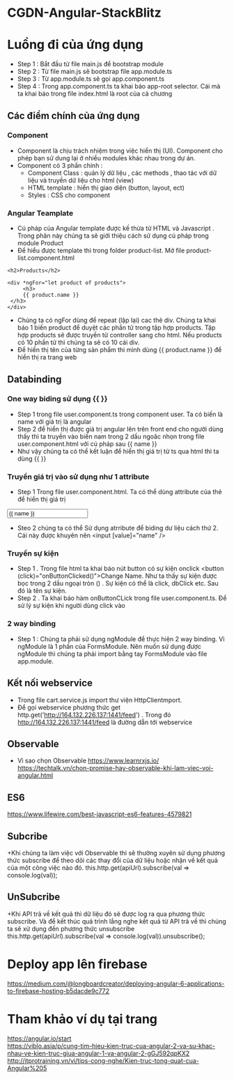 # CGDN-Angular-StackBlitz


# Luồng đi của ứng dụng
+ Step 1 : Bắt đầu từ file main.js để bootstrap module
+ Step 2 : Từ file main.js sẽ bootstrap file app.module.ts
+ Step 3 : Từ app.module.ts sẽ gọi app.component.ts
+ Step 4 : Trong app.component.ts ta khai báo app-root selector. Cái mà ta khai báo trong file index.html
là root của cả chương 

## Các điểm chính của ứng dụng
### Component
- Component là chịu trách nhiệm trong việc hiển thị (UI). Component cho phép bạn sử dung lại ở nhiều modules khác nhau trong dự án. 
- Component có 3 phần chính :
  + Component Class : quản lý dữ liệu , các methods , thao tác với dữ liệu và truyền dữ liệu cho html (view)
  + HTML template   : hiển thị giao diện (button, layout, ect)
  + Styles          : CSS cho component
### Angular Teamplate
- Cú pháp của Angular template được kế thừa từ HTML và Javascript . Trong phân này chúng ta sẽ giới thiệu cách sử dụng cú pháp trong module Product 
- Để hiểu được template thì trong folder product-list. Mở file product-list.component.html 
 ```
 <h2>Products</h2>

 <div *ngFor="let product of products">
      <h3>
      {{ product.name }}
  </h3>
 </div>
 ```
 + Chúng ta có ngFor dùng để repeat (lập lại) cac thẻ div. Chúng ta khai báo 1 biến product để duyệt các phần tử trong tập hợp  products. Tập hợp products sẽ được truyền từ controller sang cho html. Nếu products có 10 phần tử thì chúng ta sẽ có 10 cái div.
 + Để hiển thị tên của từng sản phẩm thi mình dùng {{ product.name }} để hiển thị ra trang web
## Databinding
### One way biding sử dụng {{ }}
+ Step 1 trong file user.component.ts trong component user. Ta có biến là name với giá trị
là angular
+ Step 2 để hiển thị được giá trị angular lên trên front end cho người dùng thấy thì ta
truyền vào biến nam trong 2 dấu ngoăc nhọn trong file user.component.html với cú 
 pháp sau {{ name }} 
+ Như vậy chúng ta có thể kết luận để hiển thị giá trị từ ts qua html thì ta dùng {{ }}
### Truyền giá trị vào sử dụng như 1 attribute
+ Step 1
Trong file user.component.html. Ta có thể dùng attribute của thẻ để hiển thị giá trị
<input value="{{ name }}" />

+ Steo 2 chúng ta có thể Sử dụng atrribute để biding dư liệu cách thứ 2. Cái này được khuyên nên 
<input [value]="name" />

### Truyền sự kiện
+ Step 1 . Trong file html ta khai báo nút button có sự kiện onclick <button (click)="onButtonClicked()">Change Name</button>. Như ta thấy sự kiện được bọc trong 2 dấu ngoại tròn () .
Sự kiện có thể là click, dbClick etc. Sau đó là tên sự kiện.
+ Step 2 . Ta khai báo hàm onButtonCLick trong file user.component.ts. Để sử lý sự kiện khi người dùng click vào 
### 2 way binding
+ Step 1 : Chúng ta phải sử dụng ngModule để thực hiện 2 way binding. Vì ngModule là 1 phần của FormsModule. Nên muốn sử dụng được 
ngModule thì chúng ta phải import bằng tay FormsModule vào file app.module.

## Kết nối webservice
+ Trong file cart.service.js import thư viện HttpClientmport.
+ Để gọi webservice phương thức get http.get('http://164.132.226.137:1441/feed') . Trong đó http://164.132.226.137:1441/feed là đường dẫn tới webservice
## Observable
+ Vì sao chọn Observable 
https://www.learnrxjs.io/
https://techtalk.vn/chon-promise-hay-observable-khi-lam-viec-voi-angular.html
## ES6
https://www.lifewire.com/best-javascript-es6-features-4579821
## Subcribe
+Khi chúng ta làm việc với Observable thì sẽ thường xuyên sử dụng phương thức subscribe để theo dõi các thay đổi của dữ liệu hoặc nhận về kết quả của một công việc nào đó. 
this.http.get(apiUrl).subscribe(val => console.log(val));
## UnSubcribe
+Khi API trả về kết quả thì dữ liệu đó sẽ được log ra qua phương thức subscribe. Và để kết thúc quá trình lắng nghe kết quả từ API trả về thì chúng ta sẽ xử dụng đến phương thức unsubscribe
this.http.get(apiUrl).subscribe(val => console.log(val)).unsubscribe();

# Deploy app lên firebase
 https://medium.com/@longboardcreator/deploying-angular-6-applications-to-firebase-hosting-b5dacde9c772

# Tham khảo ví dụ tại trang 
https://angular.io/start <br>
https://viblo.asia/p/cung-tim-hieu-kien-truc-cua-angular-2-va-su-khac-nhau-ve-kien-truc-giua-angular-1-va-angular-2-gGJ592qpKX2 <br>
http://itprotraining.vn/vi/tips-cong-nghe/Kien-truc-tong-quat-cua-Angular%205 <br>

